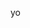 yo

<!---
GodlyHockey/GodlyHockey is a ✨ special ✨ repository because its `README.md` (this file) appears on your GitHub profile.
You can click the Preview link to take a look at your changes.
--->
